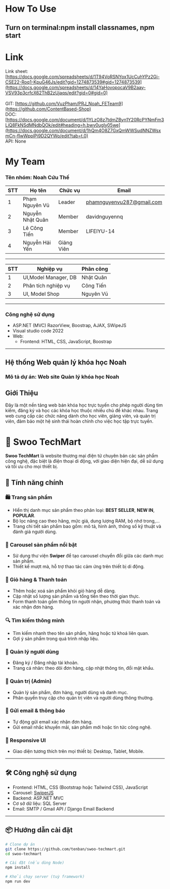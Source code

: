 # How To Use
<h2>Turn on terminal:npm install classnames, npm start</h2>


# Link 
Link sheet: [https://docs.google.com/spreadsheets/d/1T94VoRSNYox1UcCuhYPz2Gi-CSE22-Roq1-KpuG46Js/edit?gid=1274873539#gid=1274873539](https://docs.google.com/spreadsheets/d/14YaHovopocaV9B2aay-VSV93p3crfcX62ThB2zUjaqs/edit?gid=0#gid=0)  
<br/>
GIT: [https://github.com/VuzPham/PRJ_Noah_FETeam9](https://github.com/ContentBased-Shop)
<br/>
DOC: [https://docs.google.com/document/d/1YLzO8z7tdmZByn1Y20RcPYNmFm3LiQ8FkNSdMNdbQOk/edit#heading=h.bwv0ugly05we](https://docs.google.com/document/d/1hQm4O8Z7GxQmWWSudNNZWsxmCn-fIwWpplPi9D2QYWo/edit?tab=t.0)
<br/>
API: None


# My Team
<h3>Tên nhóm: Noah Cứu Thế  </h3>

| STT | Họ tên | Chức vụ  |  Email  | 
|----------------|--------------------|--------------------|--------------------|
|  1  |  Phạm Nguyên Vũ  |   Leader  |   phamnguyenvu287@gmail.com  |
|  2  |  Nguyễn Nhật Quân  |   Member  |   davidnguyennq |
|  3  |  Lê Công Tiến  |   Member  |   LIFEIYU-14  |
|  4  |  Nguyễn Hải Yến  |   Giảng Viên  |     |



-----------------------------------------------
| STT | Nghiệp vụ | Phân công  |
|----------------|--------------------|--------------------|
|  1  | UI,Model Manager, DB | Nhật Quân    |
|  2  |  Phân tích nghiệp vụ |  Công Tiến   |
|  3  |  UI, Model Shop | Nguyên Vũ   |


-----------------------------------------------
### Công nghệ sử dụng </br>
 - ASP.NET (MVC) RazorView, Boostrap, AJAX, SWipeJS </br>
 - Visual studio code 2022 </br>
 - Web:</br>
  	+ Frontend: HTML, CSS, JavaScript, Boostrap</br>
-----------------------------------------------
## Hệ thống Web quản lý khóa học Noah
<h3>Mô tả dự án: Web site Quản lý khóa học Noah</h3>

## Giới Thiệu
Đây là một nền tảng web bán khóa học trực tuyến cho phép người dùng tìm kiếm, đăng ký và học các khóa học thuộc nhiều chủ đề khác nhau. Trang web cung cấp các chức năng dành cho học viên, giảng viên, và quản trị viên, đảm bảo một hệ sinh thái hoàn chỉnh cho việc học tập trực tuyến.

# 📱 Swoo TechMart

**Swoo TechMart** là website thương mại điện tử chuyên bán các sản phẩm công nghệ, đặc biệt là điện thoại di động, với giao diện hiện đại, dễ sử dụng và tối ưu cho mọi thiết bị.

## 🚀 Tính năng chính

### 🛍️ Trang sản phẩm
- Hiển thị danh mục sản phẩm theo phân loại: **BEST SELLER**, **NEW IN**, **POPULAR**.
- Bộ lọc nâng cao theo hãng, mức giá, dung lượng RAM, bộ nhớ trong,...
- Trang chi tiết sản phẩm bao gồm: mô tả, hình ảnh, thông số kỹ thuật và đánh giá người dùng.

### 🔄 Carousel sản phẩm nổi bật
- Sử dụng thư viện **Swiper** để tạo carousel chuyển đổi giữa các danh mục sản phẩm.
- Thiết kế mượt mà, hỗ trợ thao tác cảm ứng trên thiết bị di động.

### 🛒 Giỏ hàng & Thanh toán
- Thêm hoặc xoá sản phẩm khỏi giỏ hàng dễ dàng.
- Cập nhật số lượng sản phẩm và tổng tiền theo thời gian thực.
- Form thanh toán gồm thông tin người nhận, phương thức thanh toán và xác nhận đơn hàng.

### 🔍 Tìm kiếm thông minh
- Tìm kiếm nhanh theo tên sản phẩm, hãng hoặc từ khoá liên quan.
- Gợi ý sản phẩm trong quá trình nhập liệu.

### 👤 Quản lý người dùng
- Đăng ký / Đăng nhập tài khoản.
- Trang cá nhân: theo dõi đơn hàng, cập nhật thông tin, đổi mật khẩu.

### 🧾 Quản trị (Admin)
- Quản lý sản phẩm, đơn hàng, người dùng và danh mục.
- Phân quyền truy cập cho quản trị viên và người dùng thông thường.

### 📧 Gửi email & thông báo
- Tự động gửi email xác nhận đơn hàng.
- Gửi email nhắc khuyến mãi, sản phẩm mới hoặc tin tức công nghệ.

### 📱 Responsive UI
- Giao diện tương thích trên mọi thiết bị: Desktop, Tablet, Mobile.

---

## 🛠 Công nghệ sử dụng

- Frontend: HTML, CSS (Bootstrap hoặc Tailwind CSS), JavaScript
- Carousel: [SwiperJS](https://swiperjs.com/)
- Backend: ASP.NET MVC 
- Cơ sở dữ liệu: SQL Server 
- Email: SMTP / Gmail API / Django Email Backend

---

## 📦 Hướng dẫn cài đặt

```bash
# Clone dự án
git clone https://github.com/tenban/swoo-techmart.git
cd swoo-techmart

# Cài đặt (nếu dùng Node)
npm install

# Khởi chạy server (tuỳ framework)
npm run dev




